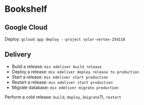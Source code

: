 # Bookshelf

## Google Cloud

Deploy: `gcloud app deploy --project solar-vertex-259118`

## Delivery

* Build a release: `mix edeliver build release`
* Deploy a release: `mix edeliver deploy release to production`
* Start a release: `mix edeliver start production`
* Restart a release: `mix edeliver start production`
* Migrate database: `mix edeliver migrate production`

Perform a cold release: `build`, `deploy`, (`migrate`?), `restart`

